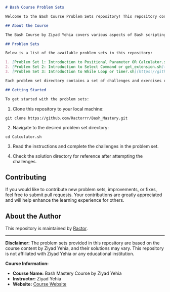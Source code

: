 
```markdown
# Bash Course Problem Sets

Welcome to the Bash Course Problem Sets repository! This repository contains a collection of problem sets designed for the Bash course taught by Ziyad Yehia. These problem sets are intended to help you practice and reinforce your Bash scripting skills.

## About the Course

The Bash Course by Ziyad Yehia covers various aspects of Bash scripting, from the basics to more advanced topics. Each problem set is designed to provide hands-on experience with Bash scripting concepts, helping you become proficient in automating tasks and working with the command line.

## Problem Sets

Below is a list of the available problem sets in this repository:

1. [Problem Set 1: Introduction to Positional Parameter OR Calculator.sh](https://github.com/Ractorrr/Bash_Mastery/tree/main/Calculator.sh)
2. [Problem Set 2: Introduction to Select Command or get_extension.sh](https://github.com/Ractorrr/Bash_Mastery/tree/main/Get_extension)
3. [Problem Set 3: Introduction to While Loop or timer.sh](https://github.com/Ractorrr/Bash_Mastery/tree/main/Timer.sh)

Each problem set directory contains a set of challenges and exercises related to the respective topic. Feel free to explore, attempt the challenges, and learn from the provided solutions.

## Getting Started

To get started with the problem sets:

```
1. Clone this repository to your local machine:

```
git clone https://github.com/Ractorrr/Bash_Mastery.git
```


2. Navigate to the desired problem set directory:

```
cd Calculator.sh
```

3. Read the instructions and complete the challenges in the problem set.

4. Check the solution directory for reference after attempting the challenges.

## Contributing

If you would like to contribute new problem sets, improvements, or fixes, feel free to submit pull requests. Your contributions are greatly appreciated and will help enhance the learning experience for others.

## About the Author

This repository is maintained by [Ractor](https://github.com/ractorrr).

---

**Disclaimer:** The problem sets provided in this repository are based on the course content by Ziyad Yehia, and their solutions may vary. This repository is not affiliated with Ziyad Yehia or any educational institution.

**Course Information:**

- **Course Name:** Bash Mastery Course by Ziyad Yehia
- **Instructor:** Ziyad Yehia
- **Website:** [Course Website](https://www.udemy.com/course/bash-mastery/)
